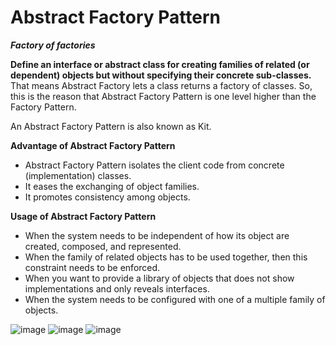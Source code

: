# Abstract Factory Pattern

**_Factory of factories_**

**Define an interface or abstract class for creating families of related (or dependent) objects but without specifying their concrete sub-classes.**
That means Abstract Factory lets a class returns a factory of classes. So, this is the reason that Abstract Factory Pattern is one level higher than the Factory Pattern.

An Abstract Factory Pattern is also known as Kit.

**Advantage of Abstract Factory Pattern**

- Abstract Factory Pattern isolates the client code from concrete (implementation) classes.
- It eases the exchanging of object families.
- It promotes consistency among objects.

**Usage of Abstract Factory Pattern**

- When the system needs to be independent of how its object are created, composed, and represented.
- When the family of related objects has to be used together, then this constraint needs to be enforced.
- When you want to provide a library of objects that does not show implementations and only reveals interfaces.
- When the system needs to be configured with one of a multiple family of objects.

![image](https://user-images.githubusercontent.com/8271393/129047365-af9964c2-f01d-4d11-97e2-ccf1df9d0c14.png)
![image](https://user-images.githubusercontent.com/8271393/129047294-b6b9efea-567e-4d78-ad87-d36ea0dd2ca3.png)
![image](https://user-images.githubusercontent.com/8271393/129047327-efba984d-a744-4cfb-84c6-370c7df78e20.png)
